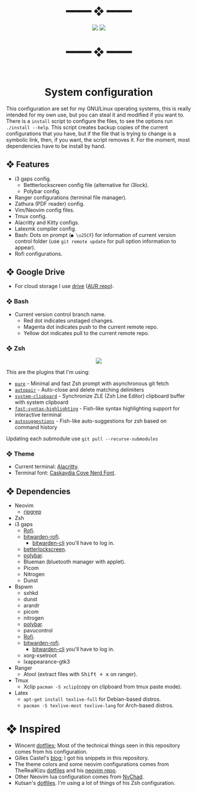 <div align="center">
  <h1>━━━━  ❖  ━━━━</h1>
  <img src="https://raw.githubusercontent.com/fredo0522/dotfiles/media/bspwm-rice.png" />
  <img src="https://raw.githubusercontent.com/fredo0522/dotfiles/media/nvim-screenshot.png" />
  <h1>━━━━  ❖  ━━━━</h1>
  <br />
  <h1>System configuration</h1>
</div>

This configuration are set for my GNU/Linux operating systems, this is really intended for my own use,
but you can steal it and modified if you want to. There is a `install` script to configure
the files, to see the options run `./install --help`. This script creates backup copies of the current
configurations that you have, but if the file that is trying to change is a symbolic link, then, if
you want, the script removes it. For the moment, most dependencies have to be install by hand.

## ❖ Features
* i3 gaps config.
  * Bettterlockscreen config file (alternative for i3lock).
  * Polybar config.
* Ranger configurations (terminal file manager).
* Zathura (PDF reader) config.
* Vim/Neovim config files.
* Tmux config.
* Alacritty and Kitty configs.
* Latexmk compiler config.
* Bash: Dots on prompt (`● \u25CF`) for information of current version control folder (use `git remote update` for pull option information to appear).
* Rofi configurations.

## ❖ Google Drive
* For cloud storage I use [drive](https://github.com/odeke-em/drive) ([AUR repo](https://aur.archlinux.org/packages/drive-bin)).

### ❖ Bash
* Current version control branch name.
  * Red dot indicates unstaged changes.
  * Magenta dot indicates push to the current remote repo.
  * Yellow dot indicates pull to the current remote repo.

### ❖ Zsh
<div align="center">
  <img src="https://github.com/fredo0522/dotfiles/blob/media/zsh-prompt.png"/>
</div>

This are the plugins that I'm using:
- [`pure`](https://github.com/sindresorhus/pure) - Minimal and fast Zsh prompt with asynchronous git fetch
- [`autopair`](https://github.com/hlissner/zsh-autopair) - Auto-close and delete matching delimiters
- [`system-clipboard`](https://github.com/kutsan/zsh-system-clipboard) - Synchronize ZLE (Zsh Line Editor) clipboard buffer with system clipboard
- [`fast-syntax-highlighting`](https://github.com/kutsan/fast-syntax-highlighting) - Fish-like syntax highlighting support for interactive terminal
- [`autosuggestions`](https://github.com/zsh-users/zsh-autosuggestions) - Fish-like auto-suggestions for zsh based on command history

Updating each submodule use `git pull --recurse-submodules`

### ❖ Theme
* Current terminal: [Alacritty](https://github.com/alacritty/alacritty).
* Terminal font: [Caskaydia Cove Nerd Font](https://github.com/ryanoasis/nerd-fonts/tree/master/patched-fonts/CascadiaCode).

## ❖ Dependencies
* Neovim
  * [ripgrep](https://github.com/BurntSushi/ripgrep)
* Zsh
* i3 gaps
  * [Rofi](https://github.com/davatorium/rofi).
  * [bitwarden-rofi](https://github.com/mattydebie/bitwarden-rofi).
    * [bitwarden-cli](https://github.com/bitwarden/cli) you'll have to log in.
  * [betterlockscreen](https://github.com/pavanjadhaw/betterlockscreen).
  * [polybar](https://github.com/polybar/polybar).
  * Blueman (bluetooth manager with applet).
  * Picom
  * Nitrogen
  * Dunst
* Bspwm
  * sxhkd
  * dunst
  * arandr
  * picom
  * nitrogen
  * [polybar](https://github.com/polybar/polybar).
  * pavucontrol
  * [Rofi](https://github.com/davatorium/rofi).
  * [bitwarden-rofi](https://github.com/mattydebie/bitwarden-rofi).
    * [bitwarden-cli](https://github.com/bitwarden/cli) you'll have to log in.
  * xorg-xsetroot
  * lxappearance-gtk3
* Ranger
  * Atool (extract files with <kbd>Shift + x</kbd> on ranger).
* Tmux
  * Xclip `pacman -S xclip`(copy on clipboard from tmux paste mode).
* Latex
  * `apt-get install texlive-full` for Debian-based distros.
  * `pacman -S texlive-most texlive-lang` for Arch-based distros.

# ❖ Inspired
* Wincent [dotfiles](https://github.com/wincent/wincent); Most of the technical things seen in this repository comes from his configuration.
* Gilles Castel's [blog](https://castel.dev/); I got his snippets in this repository.
* The theme colors and some neovim configurations comes from TheRealKizu [dotfiles](https://github.com/TheRealKizu/dotfiles) and his [neovim repo](https://github.com/TheRealKizu/neodots).
* Other Neovim lua configuration comes from [NvChad](https://github.com/NvChad/NvChad).
* Kutsan's [dotfiles](https://github.com/kutsan/dotfiles). I'm using a lot of things of his Zsh configuration.

